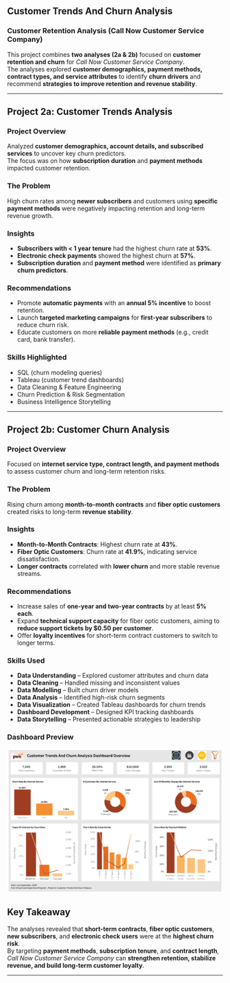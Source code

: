 ## Customer Trends And Churn Analysis
### Customer Retention Analysis (Call Now Customer Service Company)
This project combines **two analyses (2a & 2b)** focused on **customer retention and churn** for *Call Now Customer Service Company*.  
The analyses explored **customer demographics, payment methods, contract types, and service attributes** to identify **churn drivers** and recommend **strategies to improve retention and revenue stability**.  

---
## Project 2a: Customer Trends Analysis
### Project Overview 
Analyzed **customer demographics, account details, and subscribed services** to uncover key churn predictors.  
The focus was on how **subscription duration** and **payment methods** impacted customer retention.  
###  The Problem
High churn rates among **newer subscribers** and customers using **specific payment methods** were negatively impacting retention and long-term revenue growth.  
### Insights
-  **Subscribers with < 1 year tenure** had the highest churn rate at **53%**.  
-  **Electronic check payments** showed the highest churn at **57%**.  
-  **Subscription duration** and **payment method** were identified as **primary churn predictors**.  
###  Recommendations
-  Promote **automatic payments** with an **annual 5% incentive** to boost retention.  
-  Launch **targeted marketing campaigns** for **first-year subscribers** to reduce churn risk.  
-  Educate customers on more **reliable payment methods** (e.g., credit card, bank transfer).
### Skills Highlighted
- SQL (churn modeling queries)  
- Tableau (customer trend dashboards)  
- Data Cleaning & Feature Engineering  
- Churn Prediction & Risk Segmentation  
- Business Intelligence Storytelling  

---
## Project 2b: Customer Churn Analysis
### Project Overview
Focused on **internet service type, contract length, and payment methods** to assess customer churn and long-term retention risks. 
###  The Problem
Rising churn among **month-to-month contracts** and **fiber optic customers** created risks to long-term **revenue stability**. 
### Insights
-  **Month-to-Month Contracts**: Highest churn rate at **43%**.  
-  **Fiber Optic Customers**: Churn rate at **41.9%**, indicating service dissatisfaction.  
-  **Longer contracts** correlated with **lower churn** and more stable revenue streams.
###  Recommendations
-  Increase sales of **one-year and two-year contracts** by at least **5% each**.  
-  Expand **technical support capacity** for fiber optic customers, aiming to **reduce support tickets by $0.50 per customer**.  
-  Offer **loyalty incentives** for short-term contract customers to switch to longer terms.  
### Skills Used
- **Data Understanding** – Explored customer attributes and churn data  
- **Data Cleaning** – Handled missing and inconsistent values  
- **Data Modelling** – Built churn driver models  
- **Data Analysis** – Identified high-risk churn segments  
- **Data Visualization** – Created Tableau dashboards for churn trends  
- **Dashboard Development** – Designed KPI tracking dashboards  
- **Data Storytelling** – Presented actionable strategies to leadership  
### Dashboard Preview
![Customer Dashboard](Customer.png)
## Key Takeaway
The analyses revealed that **short-term contracts**, **fiber optic customers**, **new subscribers**, and **electronic check users** were at the **highest churn risk**.  
By targeting **payment methods**, **subscription tenure**, and **contract length**, *Call Now Customer Service Company* can **strengthen retention, stabilize revenue, and build long-term customer loyalty**. 

---

